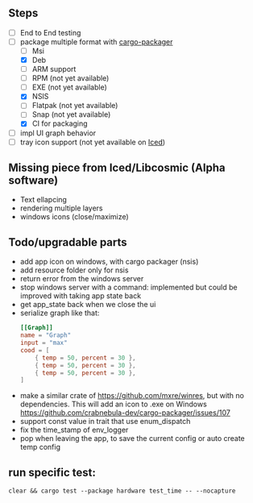 ## Steps

- [ ] End to End testing
- [ ] package multiple format with [cargo-packager](https://github.com/crabnebula-dev/cargo-packager)
  - [ ] Msi
  - [x] Deb
  - [ ] ARM support
  - [ ] RPM (not yet available)
  - [ ] EXE (not yet available)
  - [x] NSIS
  - [ ] Flatpak (not yet available)
  - [ ] Snap (not yet available)
  - [x] CI for packaging
- [ ] impl UI graph behavior
- [ ] tray icon support (not yet available on [Iced](https://whimsical.com/roadmap-iced-7vhq6R35Lp3TmYH4WeYwLM))

## Missing piece from Iced/Libcosmic (Alpha software)

- Text ellapcing
- rendering multiple layers
- windows icons (close/maximize)

## Todo/upgradable parts

- add app icon on windows, with cargo packager (nsis)
- add resource folder only for nsis
- return error from the windows server
- stop windows server with a command: implemented but could be improved with taking app state back
- get app_state back when we close the ui
- serialize graph like that:
  ```toml
  [[Graph]]
  name = "Graph"
  input = "max"
  cood = [
      { temp = 50, percent = 30 },
      { temp = 50, percent = 30 },
      { temp = 50, percent = 30 },
  ]
  ```
- make a similar crate of https://github.com/mxre/winres, but with no dependencies. This will add an icon to .exe on Windows https://github.com/crabnebula-dev/cargo-packager/issues/107
- support const value in trait that use enum_dispatch
- fix the time_stamp of env_logger
- pop when leaving the app, to save the current config or auto create temp config

## run specific test:

```
clear && cargo test --package hardware test_time -- --nocapture
```
